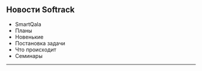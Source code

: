 ## Новости Softrack

- SmartQala
- Планы
- Новенькие
- Постановка задачи
- Что происходит
- Семинары

---
